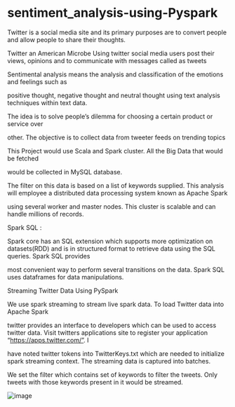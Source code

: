 # sentiment_analysis-using-Pyspark

Twitter is a social media site and its primary purposes are to convert people and allow people to share their thoughts.

Twitter an American Microbe Using twitter social media users post their views, opinions and to communicate with messages called as tweets

Sentimental analysis means the analysis and classification of the emotions and feelings such as

positive thought, negative thought and neutral thought using text analysis techniques within text data.

The idea is to solve people’s dilemma for choosing a certain product or service over

other. The objective is to collect data from tweeter feeds on trending topics

This Project would use Scala and Spark cluster. All the Big Data that would be fetched

would be collected in MySQL database. 

The filter on this data is based on a list of keywords supplied. This analysis will employee a distributed data processing system known as Apache Spark

using several worker and master nodes. This cluster is scalable and can handle millions of records.

 Spark SQL :
 
Spark core has an SQL extension which supports more optimization on datasets(RDD) and is in structured format to retrieve data using the SQL queries. Spark SQL provides

most convenient way to perform several transitions on the data. Spark SQL  uses dataframes for data manipulations. 

Streaming Twitter Data Using PySpark

We use spark streaming to stream live spark data. To load Twitter data into Apache Spark

twitter provides an interface to developers which can be used to access twitter data. Visit twitters applications site to register your application “https://apps.twitter.com/”. I

have noted twitter tokens into TwitterKeys.txt which are needed to initialize spark streaming context. The streaming data is captured into batches. 

We set the filter which contains set of keywords to filter the tweets. Only tweets with those keywords present in it would be streamed.

![image](https://user-images.githubusercontent.com/120237181/229187905-0ba36268-d7e0-4041-9ac7-420830fc8c94.png)

